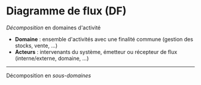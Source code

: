 # Diagramme de flux (DF)

*Décomposition* en domaines d'activité

* **Domaine** : ensemble d'activités avec une finalité commune (gestion des stocks, vente, ...)
* **Acteurs** : intervenants du système, émetteur ou récepteur de flux (interne/externe, domaine, ...)

-----

Décomposition en *sous-domaines*